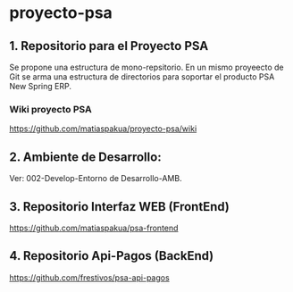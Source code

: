# proyecto-psa


## 1. Repositorio para el Proyecto PSA

Se propone una estructura de mono-repsitorio. En un mismo proyeecto de Git se arma una estructura de directorios para soportar el producto PSA New Spring ERP.

### Wiki proyecto PSA

https://github.com/matiaspakua/proyecto-psa/wiki

## 2. Ambiente de Desarrollo:

Ver: 002-Develop-Entorno de Desarrollo-AMB.


## 3. Repositorio Interfaz WEB (FrontEnd)

https://github.com/matiaspakua/psa-frontend

## 4. Repositorio Api-Pagos (BackEnd)

https://github.com/frestivos/psa-api-pagos

